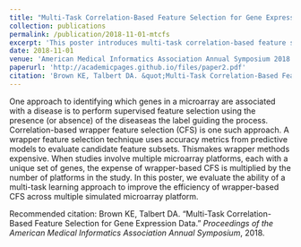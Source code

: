 ```yaml
---
title: "Multi-Task Correlation-Based Feature Selection for Gene Expression Data"
collection: publications
permalink: /publication/2018-11-01-mtcfs
excerpt: 'This poster introduces multi-task correlation-based feature selection for gene expression data'
date: 2018-11-01
venue: 'American Medical Informatics Association Annual Symposium 2018'
paperurl: 'http://academicpages.github.io/files/paper2.pdf'
citation: 'Brown KE, Talbert DA. &quot;Multi-Task Correlation-Based Feature Selection for Gene Expression Data.&quot; <i>Proceedings of the American Medical Informatics Association Annual Symposium</i>, 2018.'
---
```

One approach to identifying which genes in a microarray are associated with a disease is to perform supervised feature selection using the presence (or absence) of the diseaseas the label guiding the process. Correlation-based wrapper feature selection (CFS) is one such approach. A wrapper feature selection technique uses accuracy metrics from predictive models to evaluate candidate feature subsets. Thismakes wrapper methods expensive. When studies involve multiple microarray platforms, each with a unique set of genes, the expense of wrapper-based CFS is multiplied by the number of platforms in the study. In this poster, we evaluate the ability of a multi-task learning approach to improve the efficiency of wrapper-based CFS across multiple simulated microarray platform.

<!-- [Download paper here](http://academicpages.github.io/files/paper2.pdf) -->

Recommended citation: Brown KE, Talbert DA. “Multi-Task Correlation-Based Feature Selection for Gene Expression Data.” <i>Proceedings of the American Medical Informatics Association Annual Symposium</i>, 2018.